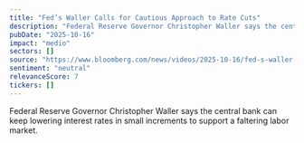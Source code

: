 ```yaml
---
title: "Fed’s Waller Calls for Cautious Approach to Rate Cuts"
description: "Federal Reserve Governor Christopher Waller says the central bank can keep lowering interest rates in small increments to support a faltering labor market."
pubDate: "2025-10-16"
impact: "medio"
sectors: []
source: "https://www.bloomberg.com/news/videos/2025-10-16/fed-s-waller-calls-for-cautious-approach-to-rate-cuts-video"
sentiment: "neutral"
relevanceScore: 7
tickers: []
---
```


Federal Reserve Governor Christopher Waller says the central bank can keep lowering interest rates in small increments to support a faltering labor market.
